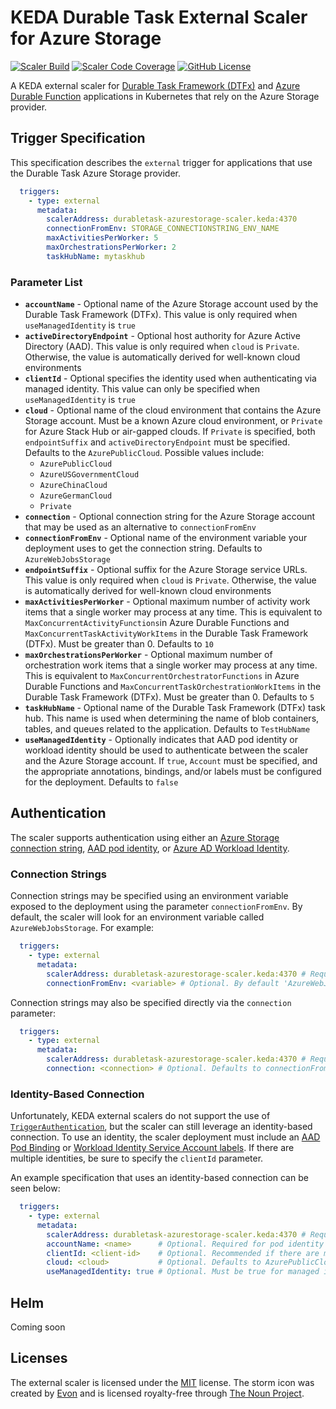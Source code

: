 # KEDA Durable Task External Scaler for Azure Storage
[![Scaler Build](https://github.com/wsugarman/durabletask-azurestorage-scaler/actions/workflows/scaler-ci.yml/badge.svg)](https://github.com/wsugarman/durabletask-azurestorage-scaler/actions/workflows/scaler-ci.yml) [![Scaler Code Coverage](https://codecov.io/gh/wsugarman/durabletask-azurestorage-scaler/branch/main/graph/badge.svg)](https://codecov.io/gh/wsugarman/durabletask-azurestorage-scaler) [![GitHub License](https://img.shields.io/github/license/wsugarman/durabletask-azurestorage-scaler?label=License)](https://github.com/wsugarman/durabletask-azurestorage-scaler/blob/main/LICENSE)

A KEDA external scaler for [Durable Task Framework (DTFx)](https://github.com/Azure/durabletask) and [Azure Durable Function](https://github.com/Azure/azure-functions-durable-extension) applications in Kubernetes that rely on the Azure Storage provider.

## Trigger Specification
This specification describes the `external` trigger for applications that use the Durable Task Azure Storage provider.

```yml
  triggers:
    - type: external
      metadata:
        scalerAddress: durabletask-azurestorage-scaler.keda:4370
        connectionFromEnv: STORAGE_CONNECTIONSTRING_ENV_NAME
        maxActivitiesPerWorker: 5
        maxOrchestrationsPerWorker: 2
        taskHubName: mytaskhub
```

### Parameter List
- **`accountName`** - Optional name of the Azure Storage account used by the Durable Task Framework (DTFx). This value is only required when `useManagedIdentity` is `true`
- **`activeDirectoryEndpoint`** - Optional host authority for Azure Active Directory (AAD). This value is only required when `cloud` is `Private`. Otherwise, the value is automatically derived for well-known cloud environments
- **`clientId`** - Optional specifies the identity used when authenticating via managed identity. This value can only be specified when `useManagedIdentity` is `true`
- **`cloud`** - Optional name of the cloud environment that contains the Azure Storage account. Must be a known Azure cloud environment, or `Private` for Azure Stack Hub or air-gapped clouds. If `Private` is specified, both `endpointSuffix` and `activeDirectoryEndpoint` must be specified. Defaults to the `AzurePublicCloud`. Possible values include:
  - `AzurePublicCloud`
  - `AzureUSGovernmentCloud`
  - `AzureChinaCloud`
  - `AzureGermanCloud`
  - `Private`
- **`connection`** - Optional connection string for the Azure Storage account that may be used as an alternative to `connectionFromEnv`
- **`connectionFromEnv`** - Optional name of the environment variable your deployment uses to get the connection string. Defaults to `AzureWebJobsStorage`
- **`endpointSuffix`** - Optional suffix for the Azure Storage service URLs. This value is only required when `cloud` is `Private`. Otherwise, the value is automatically derived for well-known cloud environments
- **`maxActivitiesPerWorker`** - Optional maximum number of activity work items that a single worker may process at any time. This is equivalent to `MaxConcurrentActivityFunctions`in Azure Durable Functions and `MaxConcurrentTaskActivityWorkItems` in the Durable Task Framework (DTFx). Must be greater than 0. Defaults to `10`
- **`maxOrchestrationsPerWorker`** - Optional maximum number of orchestration work items that a single worker may process at any time. This is equivalent to `MaxConcurrentOrchestratorFunctions` in Azure Durable Functions and `MaxConcurrentTaskOrchestrationWorkItems` in the Durable Task Framework (DTFx). Must be greater than 0. Defaults to `5`
- **`taskHubName`** - Optional name of the Durable Task Framework (DTFx) task hub. This name is used when determining the name of blob containers, tables, and queues related to the application. Defaults to `TestHubName`
- **`useManagedIdentity`** - Optionally indicates that AAD pod identity or workload identity should be used to authenticate between the scaler and the Azure Storage account. If `true`, `Account` must be specified, and the appropriate annotations, bindings, and/or labels must be configured for the deployment. Defaults to `false`

## Authentication
The scaler supports authentication using either an [Azure Storage connection string](https://docs.microsoft.com/en-us/azure/storage/common/storage-configure-connection-string), [AAD pod identity](https://github.com/Azure/aad-pod-identity), or [Azure AD Workload Identity](https://azure.github.io/azure-workload-identity/docs/).

### Connection Strings
Connection strings may be specified using an environment variable exposed to the deployment using the parameter `connectionFromEnv`. By default, the scaler will look for an environment variable called `AzureWebJobsStorage`. For example:

```yml
  triggers:
    - type: external
      metadata:
        scalerAddress: durabletask-azurestorage-scaler.keda:4370 # Required. Address of the external scaler service
        connectionFromEnv: <variable> # Optional. By default 'AzureWebJobsStorage'
```

Connection strings may also be specified directly via the `connection` parameter:

```yml
  triggers:
    - type: external
      metadata:
        scalerAddress: durabletask-azurestorage-scaler.keda:4370 # Required. Address of the external scaler service
        connection: <connection> # Optional. Defaults to connectionFromEnv
```

### Identity-Based Connection
Unfortunately, KEDA external scalers do not support the use of [`TriggerAuthentication`](https://keda.sh/docs/2.5/concepts/authentication/#re-use-credentials-and-delegate-auth-with-triggerauthentication), but the scaler can still leverage an identity-based connection. To use an identity, the scaler deployment must include an [AAD Pod Binding](https://azure.github.io/aad-pod-identity/docs/demo/standard_walkthrough/#5-deploy-azureidentitybinding) or [Workload Identity Service Account labels](https://azure.github.io/azure-workload-identity/docs/topics/service-account-labels-and-annotations.html). If there are multiple identities, be sure to specify the `clientId` parameter.

An example specification that uses an identity-based connection can be seen below:

```yml
  triggers:
    - type: external
      metadata:
        scalerAddress: durabletask-azurestorage-scaler.keda:4370 # Required. Address of the external scaler service
        accountName: <name>      # Optional. Required for pod identity
        clientId: <client-id>    # Optional. Recommended if there are multiple identities
        cloud: <cloud>           # Optional. Defaults to AzurePublicCloud
        useManagedIdentity: true # Optional. Must be true for managed identity. Defaults to false
```

## Helm
Coming soon

## Licenses
The external scaler is licensed under the [MIT](https://github.com/wsugarman/durabletask-azurestorage-scaler/blob/main/LICENSE) license. The storm icon was created by [Evon](https://thenounproject.com/evonmbon/) and is licensed royalty-free through [The Noun Project](https://thenounproject.com/).
